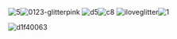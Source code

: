 ![5](https://github.com/user-attachments/assets/92f45bf5-252c-4e73-bf6b-6064230b6446)![0123-glitterpink](https://github.com/user-attachments/assets/abbc0add-d762-4865-8745-71edd02f7af6)
![d5](https://github.com/user-attachments/assets/34699c40-52c3-4ff6-9a88-03c897192919)![c8](https://github.com/user-attachments/assets/1757e143-9368-48ad-a488-2163e061408a)
![iloveglitter](https://github.com/user-attachments/assets/c50c63ac-b277-4f59-bcf7-76e7e4382404)![1](https://github.com/user-attachments/assets/6f77d77e-b777-4c05-88be-83699f685731)

![d1f40063](https://github.com/user-attachments/assets/22fb4302-935c-4df9-a151-9b5efe90eb93)






















